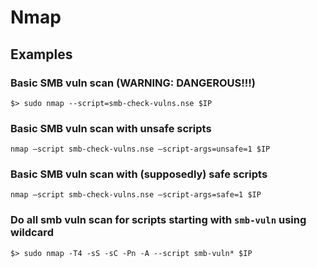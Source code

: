 # Nmap
## Examples
### Basic SMB vuln scan (WARNING: DANGEROUS!!!)
```
$> sudo nmap --script=smb-check-vulns.nse $IP
```
### Basic SMB vuln scan with unsafe scripts
```
nmap –script smb-check-vulns.nse –script-args=unsafe=1 $IP
```
### Basic SMB vuln scan with (supposedly) safe scripts
```
nmap –script smb-check-vulns.nse –script-args=safe=1 $IP
```
### Do all smb vuln scan for scripts starting with `smb-vuln` using wildcard
```
$> sudo nmap -T4 -sS -sC -Pn -A --script smb-vuln* $IP
```
